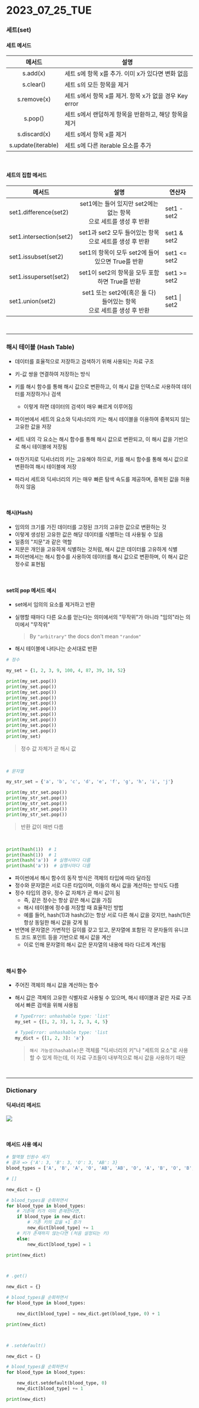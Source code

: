 # 2023_07_25_TUE

### 세트(set)

#### 세트 메서드

|       메서드       | 설명                                                   |
| :----------------: | ------------------------------------------------------ |
|      s.add(x)      | 세트 s에 항목 x를 추가. 이미 x가 있다면 변화 없음      |
|     s.clear()      | 세트 s의 모든 항목을 제거                              |
|    s.remove(x)     | 세트 s에서 항목 x를 제거. 항목 x가 없을 경우 Key error |
|      s.pop()       | 세트 s에서 랜덤하게 항목을 반환하고, 해당 항목을 제거  |
|    s.discard(x)    | 세트 s에서 항목 x를 제거                               |
| s.update(iterable) | 세트 s에 다른 iterable 요소를 추가                     |

<br/>

#### 세트의 집합 메서드

| 메서드                  |                             설명                             | 연산자       |
| ----------------------- | :----------------------------------------------------------: | ------------ |
| set1.difference(set2)   | set1에는 들어 있지만 set2에는 없는 항목<br />으로 세트를 생성 후 반환 | set1 - set2  |
| set1.intersection(set2) |    set1과 set2 모두 들어있는 항목으로 세트를 생성 후 반환    | set1 & set2  |
| set1.issubset(set2)     |       set1의 항목이 모두 set2에 들어있으면 True를 반환       | set1 <= set2 |
| set1.issuperset(set2)   |        set1이 set2의 항목을 모두 포함하면 True를 반환        | set1 >= set2 |
| set1.union(set2)        | set1 또는 set2에(혹은 둘 다) 들어있는 항목<br />으로 세트를 생성 후 반환 | set1 \| set2 |

<br/>

---

### **해시 테이블 (Hash Table)**

- 데이터를 효율적으로 저장하고 검색하기 위해 사용되는 자료 구조

- 키-값 쌍을 연결하여 저장하는 방식

- 키를 해시 함수를 통해 해시 값으로 변환하고, 이 해시 값을 인덱스로 사용하여 데이터를 저장하거나 검색
  - 이렇게 하면 데이터의 검색이 매우 빠르게 이루어짐

- 파이썬에서 세트의 요소와 딕셔너리의 키는 해시 테이블을 이용하여 중복되지 않는 고유한 값을 저장

- 세트 내의 각 요소는 해시 함수를 통해 해시 값으로 변환되고, 이 해시 값을 기반으로 해시 테이블에 저장됨
- 마찬가지로 딕셔너리의 키는 고유해야 하므로, 키를 해시 함수를 통해 해시 값으로 변환하여 해시 테이블에 저장

- 따라서 세트와 딕셔너리의 키는 매우 빠른 탐색 속도를 제공하며, 중복된 값을 허용하지 않음

<br/>

#### **해시(Hash)**

- 임의의 크기를 가진 데이터를 고정된 크기의 고유한 값으로 변환하는 것
- 이렇게 생성된 고유한 값은 해당 데이터를 식별하는 데 사용될 수 있음
- 일종의 "지문"과 같은 역할
- 지문은 개인을 고유하게 식별하는 것처럼, 해시 값은 데이터를 고유하게 식별
- 파이썬에서는 해시 함수를 사용하여 데이터를 해시 값으로 변환하며, 이 해시 값은 정수로 표현됨

<br/>

#### **set의 pop 메서드 예시**

- set에서 임의의 요소를 제거하고 반환

- 실행할 때마다 다른 요소를 얻는다는 의미에서의 "무작위"가 아니라 "임의"라는 의미에서 "무작위"

  > By `"arbitrary"` the docs don't mean `"random"`

- 해시 테이블에 나타나는 순서대로 반환

```python
# 정수

my_set = {1, 2, 3, 9, 100, 4, 87, 39, 10, 52}

print(my_set.pop())
print(my_set.pop())
print(my_set.pop())
print(my_set.pop())
print(my_set.pop())
print(my_set.pop())
print(my_set.pop())
print(my_set.pop())
print(my_set.pop())
print(my_set.pop())
print(my_set)
```

> 정수 값 자체가 곧 해시 값

<br/>

```python
# 문자열

my_str_set = {'a', 'b', 'c', 'd', 'e', 'f', 'g', 'h', 'i', 'j'}

print(my_str_set.pop())
print(my_str_set.pop())
print(my_str_set.pop())
print(my_str_set.pop())
print(my_str_set.pop())
```

> 반환 값이 매번 다름

<br/>

```python
print(hash(1))  # 1
print(hash(1))  # 1
print(hash('a'))  # 실행시마다 다름
print(hash('a'))  # 실행시마다 다름
```

- 파이썬에서 해시 함수의 동작 방식은 객체의 타입에 따라 달라짐
- 정수와 문자열은 서로 다른 타입이며, 이들의 해시 값을 계산하는 방식도 다름
- 정수 타입의 경우, 정수 값 자체가 곧 해시 값이 됨
  - 즉, 같은 정수는 항상 같은 해시 값을 가짐
  - 해시 테이블에 정수를 저장할 때 효율적인 방법
  - 예를 들어, hash(1)과 hash(2)는 항상 서로 다른 해시 값을 갖지만, hash(1)은 항상 동일한 해시 값을 갖게 됨
- 반면에 문자열은 가변적인 길이를 갖고 있고, 문자열에 포함된 각 문자들의 유니코드 코드 포인트 등을 기반으로 해시 값을 계산
  - 이로 인해 문자열의 해시 값은 문자열의 내용에 따라 다르게 계산됨

<br/>

#### **해시 함수**

- 주어진 객체의 해시 값을 계산하는 함수

- 해시 값은 객체의 고유한 식별자로 사용될 수 있으며, 해시 테이블과 같은 자료 구조에서 빠른 검색을 위해 사용됨

  ```python
  # TypeError: unhashable type: 'list'
  my_set = {[1, 2, 3], 1, 2, 3, 4, 5}
  
  # TypeError: unhashable type: 'list
  my_dict = {[1, 2, 3]: 'a'}
  ```

  > `해시 가능성(hashable)`은 객체를 "딕셔너리의 키"나 "세트의 요소"로 사용할 수 있게 하는데, 이 자료 구조들이 내부적으로 해시 값을 사용하기 때문

<br/>

---

### Dictionary

#### 딕셔너리 메서드

![](https://velog.velcdn.com/images/dogfish000/post/a2b22920-bb32-41e7-8d57-e7f5d7dd3357/image.PNG)

<br/>

#### 메서드 사용 예시

```python
# 혈액형 인원수 세기
# 결과 => {'A': 3, 'B': 3, 'O': 3, 'AB': 3}
blood_types = ['A', 'B', 'A', 'O', 'AB', 'AB', 'O', 'A', 'B', 'O', 'B', 'AB']

# []

new_dict = {}

# blood_types을 순회하면서
for blood_type in blood_types:
    # 기존에 키가 이미 존재한다면,
    if blood_type in new_dict:
        # 기존 키의 값을 +1 증가
        new_dict[blood_type] += 1
    # 키가 존재하지 않는다면 (처음 설정되는 키)
    else:
        new_dict[blood_type] = 1

print(new_dict)



# .get()

new_dict = {}

# blood_types을 순회하면서
for blood_type in blood_types:

    new_dict[blood_type] = new_dict.get(blood_type, 0) + 1

print(new_dict)



# .setdefault()

new_dict = {}

# blood_types을 순회하면서
for blood_type in blood_types:

    new_dict.setdefault(blood_type, 0)
    new_dict[blood_type] += 1 

print(new_dict)
```

<br/>

